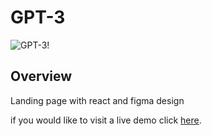 # GPT-3

![GPT-3!](https://www11.0zz0.com/2023/03/15/14/451712230.png)

## Overview

Landing page with react and figma design

if you would like to visit a live demo click [here](https://gpt-3-fawn.vercel.app/).
